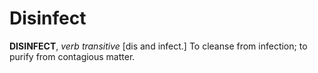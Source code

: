 # Disinfect

**DISINFECT**, _verb transitive_ \[dis and infect.\] To cleanse from infection; to purify from contagious matter.